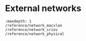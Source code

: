 # External networks

```{toctree}
:maxdepth: 1
/reference/network_macvlan
/reference/network_sriov
/reference/network_physical
```
